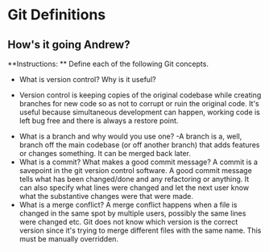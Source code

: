 # Git Definitions

## How's it going Andrew?
**Instructions: ** Define each of the following Git concepts.

* What is version control?  Why is it useful?
 - Version control is keeping copies of the original codebase while creating branches for new code so as not to corrupt or ruin the original code. It's useful because simultaneous development can happen, working code is left bug free and there is always a restore point.
* What is a branch and why would you use one?
-A branch is a, well, branch off the main codebase (or off another branch) that adds features or changes something. It can be merged back later.
* What is a commit? What makes a good commit message?
A commit is a savepoint in the git version control software. A good commit message tells what has been changed/done and any refactoring or anything. It can also specify what lines were changed and let the next user know what the substantive changes were that were made.
* What is a merge conflict?
A merge conflict happens when a file is changed in the same spot by multiple users, possibly the same lines were changed etc. Git does not know which version is the correct version since it's trying to merge different files with the same name. This must be manually overridden.